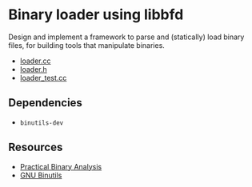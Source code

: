 # Binary loader using libbfd

Design and implement a framework to parse and (statically) load binary files, for building tools that manipulate binaries.

* [loader.cc](loader.cc)
* [loader.h](loader.h)
* [loader_test.cc](loader_test.cc)

## Dependencies

* `binutils-dev`

## Resources

* [Practical Binary Analysis](https://practicalbinaryanalysis.com)
* [GNU Binutils](https://www.gnu.org/software/binutils/)
